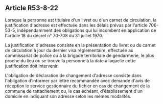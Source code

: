 Article R53-8-22
----
Lorsque la personne est titulaire d'un livret ou d'un carnet de circulation, la
justification d'adresse est effectuée dans les délais prévus par l'article
706-53-5, indépendamment des obligations qui lui incombent en application de
l'article 18 du décret n° 70-708 du 31 juillet 1970.

La justification d'adresse consiste en la présentation du livret ou du carnet de
circulation à jour du dernier visa réglementaire, effectuée au commissariat de
police ou à la brigade territoriale de gendarmerie, le plus proche du lieu où se
trouve la personne à la date à laquelle cette justification doit intervenir.

L'obligation de déclaration de changement d'adresse consiste dans l'obligation
d'informer par lettre recommandée avec demande d'avis de réception le service
gestionnaire du fichier en cas de changement de la commune de rattachement ou,
le cas échéant, d'établissement d'un domicile en indiquant son adresse selon les
mêmes modalités.
